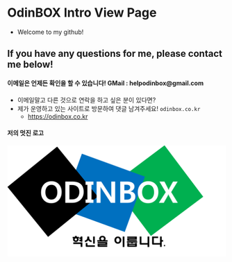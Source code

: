 # OdinBOX Intro View Page

* Welcome to my github!

## If you have any questions for me, please contact me below!
#### __이메일은 언제든 확인을 할 수 있습니다! GMail : helpodinbox@gmail.com__

* 이메일말고 다른 것으로 연락을 하고 싶은 분이 있다면?
* 제가 운영하고 있는 사이트로 방문하여 댓글 남겨주세요! `odinbox.co.kr`  
	- <https://odinbox.co.kr>  

#### 저의 멋진 로고  
![](img.png)
  
